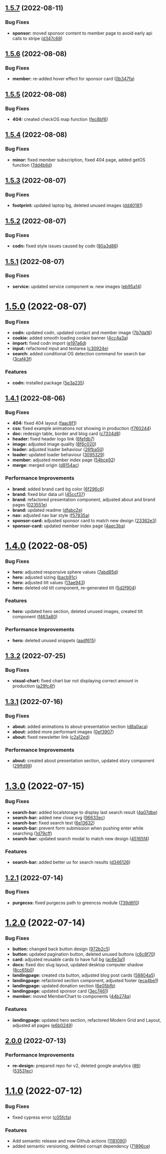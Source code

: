 ## [1.5.7](https://github.com/Se-Gl/greenCSS-frontend/compare/v1.5.6...v1.5.7) (2022-08-11)

### Bug Fixes

- **sponsor:** moved sponsor content to member page to avoid early api calls to stripe ([d347c68](https://github.com/Se-Gl/greenCSS-frontend/commit/d347c688e795de92c53439b457eaf98c41273ae2))

## [1.5.6](https://github.com/Se-Gl/greenCSS-frontend/compare/v1.5.5...v1.5.6) (2022-08-08)

### Bug Fixes

- **member:** re-added hover effect for sponsor card ([0b347fa](https://github.com/Se-Gl/greenCSS-frontend/commit/0b347fac9f7fecd5e4236abc84fb41db3b525467))

## [1.5.5](https://github.com/Se-Gl/greenCSS-frontend/compare/v1.5.4...v1.5.5) (2022-08-08)

### Bug Fixes

- **404:** created checkOS map function ([fec8bf6](https://github.com/Se-Gl/greenCSS-frontend/commit/fec8bf6814e3e6ececfcb54db105b48dc03acc41))

## [1.5.4](https://github.com/Se-Gl/greenCSS-frontend/compare/v1.5.3...v1.5.4) (2022-08-08)

### Bug Fixes

- **minor:** fixed member subscription, fixed 404 page, added getOS function ([7dd4b6d](https://github.com/Se-Gl/greenCSS-frontend/commit/7dd4b6df73a598365035df66d10fab654f9d0ec5))

## [1.5.3](https://github.com/Se-Gl/greenCSS-frontend/compare/v1.5.2...v1.5.3) (2022-08-07)

### Bug Fixes

- **footprint:** updated laptop bg, deleted unused images ([dd40181](https://github.com/Se-Gl/greenCSS-frontend/commit/dd40181823dd49b87182092c8a5339a40a525675))

## [1.5.2](https://github.com/Se-Gl/greenCSS-frontend/compare/v1.5.1...v1.5.2) (2022-08-07)

### Bug Fixes

- **codn:** fixed style issues caused by codn ([80a3d86](https://github.com/Se-Gl/greenCSS-frontend/commit/80a3d862a8133b32e1a56985e147ad91682a6868))

## [1.5.1](https://github.com/Se-Gl/greenCSS-frontend/compare/v1.5.0...v1.5.1) (2022-08-07)

### Bug Fixes

- **service:** updated service component w. new images ([eb95a14](https://github.com/Se-Gl/greenCSS-frontend/commit/eb95a144b1600401e65f6a446a403e37546a7d93))

# [1.5.0](https://github.com/Se-Gl/greenCSS-frontend/compare/v1.4.1...v1.5.0) (2022-08-07)

### Bug Fixes

- **codn:** updated codn, updated contact and member image ([7b7da16](https://github.com/Se-Gl/greenCSS-frontend/commit/7b7da167c2da49baa0cb2d7e91efc4966d8a1e21))
- **cookie:** added smooth loading cookie banner ([4cc4a3a](https://github.com/Se-Gl/greenCSS-frontend/commit/4cc4a3a0e096d4475a119f54bc425ea86a6a9415))
- **import:** fixed codn import ([e197a6d](https://github.com/Se-Gl/greenCSS-frontend/commit/e197a6d9eacd2fa977c24f2443c2a879fff1ffb9))
- **input:** refactored input and textarea ([c30924e](https://github.com/Se-Gl/greenCSS-frontend/commit/c30924e5ab5e4d78bd093a505353ad0b1ce35275))
- **search:** added conditional OS detection command for search bar ([3caf43f](https://github.com/Se-Gl/greenCSS-frontend/commit/3caf43f3e835a566265b522f02158becb5c8c9af))

### Features

- **codn:** installed package ([5e3a235](https://github.com/Se-Gl/greenCSS-frontend/commit/5e3a235b76af9e2a92bdc6b0847be981b021d9de))

## [1.4.1](https://github.com/Se-Gl/greenCSS-frontend/compare/v1.4.0...v1.4.1) (2022-08-06)

### Bug Fixes

- **404:** fixed 404 layout ([faac8f1](https://github.com/Se-Gl/greenCSS-frontend/commit/faac8f17653d20e7c93937d3d44cc2ae8b898142))
- **css:** fixed example animations not showing in production ([f760244](https://github.com/Se-Gl/greenCSS-frontend/commit/f760244d881eee3148ddfa17b76a3fb3626f4b16))
- **doc:** redesign table, border and blog card ([c7334d8](https://github.com/Se-Gl/greenCSS-frontend/commit/c7334d8c2a19c4487eab178562b3f9855a48e53f))
- **header:** fixed header logo link ([6fefdb7](https://github.com/Se-Gl/greenCSS-frontend/commit/6fefdb7a5c2a617680712c63da37bfbc2eabf33c))
- **image:** adjusted image quality ([8f6c020](https://github.com/Se-Gl/greenCSS-frontend/commit/8f6c020c4df508abffd8b8ed489ad3d95cbecaac))
- **loader:** adjusted loader behaviour ([26fba50](https://github.com/Se-Gl/greenCSS-frontend/commit/26fba50119bf8a7fadfa56559a8b35db0ba1f4c2))
- **loader:** updated loader behaviour ([3095329](https://github.com/Se-Gl/greenCSS-frontend/commit/30953298910eb0043bf940b30237c12907bd1a83))
- **member:** adjusted member index page ([54bce92](https://github.com/Se-Gl/greenCSS-frontend/commit/54bce92d26c68de70f2baea45bf5bfdec9355c79))
- **merge:** merged origin ([d8154ac](https://github.com/Se-Gl/greenCSS-frontend/commit/d8154ac1d60049afa39a4eb1dae3a11b03616803))

### Performance Improvements

- **brand:** added brand card bg color ([6f296c6](https://github.com/Se-Gl/greenCSS-frontend/commit/6f296c6b6e39df4ab5d45b256f0b3ef8aca88042))
- **brand:** fixed blur data url ([45ccf37](https://github.com/Se-Gl/greenCSS-frontend/commit/45ccf3779d50f6b2277a10cff36402fb8e1537a8))
- **brand:** refactored presentation component, adjusted about and brand pages ([023551e](https://github.com/Se-Gl/greenCSS-frontend/commit/023551e48db79b329c8a9c298b39ced94b0bf27d))
- **brand:** updated readme ([dfabc2e](https://github.com/Se-Gl/greenCSS-frontend/commit/dfabc2ee93ee4c05c97dbfe1b20a24fb78a73a34))
- **nav:** adjusted nav bar style ([f57835a](https://github.com/Se-Gl/greenCSS-frontend/commit/f57835a9200f8b50b5d4d50782a272c746e287c1))
- **sponsor-card:** adjusted sponsor card to match new design ([23362e3](https://github.com/Se-Gl/greenCSS-frontend/commit/23362e3d399a54dc5831965e4738f988505e6cdd))
- **sponsor-card:** updated member index page ([4aec3ba](https://github.com/Se-Gl/greenCSS-frontend/commit/4aec3babbabb3fc2e9b1056b1c3a1f8c4984400f))

# [1.4.0](https://github.com/Se-Gl/greenCSS-frontend/compare/v1.3.2...v1.4.0) (2022-08-05)

### Bug Fixes

- **hero:** adjusted responsive sphere values ([7abd85d](https://github.com/Se-Gl/greenCSS-frontend/commit/7abd85d6fbf1bb3e9b85465a352e7060b7ed855a))
- **hero:** adjusted sizing ([bacb91c](https://github.com/Se-Gl/greenCSS-frontend/commit/bacb91cfc4770ed90b85127f760ad5d451b0378f))
- **hero:** adjusted tilt values ([13ae943](https://github.com/Se-Gl/greenCSS-frontend/commit/13ae9439c5ea5f5425e4e6d50e83fce30b5bfe7a))
- **hero:** deleted old tilt component, re-generated tilt ([5d2f904](https://github.com/Se-Gl/greenCSS-frontend/commit/5d2f904a6a384711aa8a712c2461e2ab20045887))

### Features

- **hero:** updated hero section, deleted unused images, created tilt component ([f463a80](https://github.com/Se-Gl/greenCSS-frontend/commit/f463a80461572b73e7675466339e2d2db0c73286))

### Performance Improvements

- **hero:** deleted unused snippets ([aadf615](https://github.com/Se-Gl/greenCSS-frontend/commit/aadf615e356be0582c3cbb568dabbcb9e69bcc35))

## [1.3.2](https://github.com/Se-Gl/greenCSS-frontend/compare/v1.3.1...v1.3.2) (2022-07-25)

### Bug Fixes

- **visual-chart:** fixed chart bar not displaying correct amount in production ([a29fc4f](https://github.com/Se-Gl/greenCSS-frontend/commit/a29fc4fd427df3d62cf45c5db134a83ac9dd67b6))

## [1.3.1](https://github.com/Se-Gl/greenCSS-frontend/compare/v1.3.0...v1.3.1) (2022-07-16)

### Bug Fixes

- **about:** added animations to about-presentation section ([d8a0aca](https://github.com/Se-Gl/greenCSS-frontend/commit/d8a0aca230dab9461db1052b3c8fe393be17a24c))
- **about:** added more performant images ([0ef3907](https://github.com/Se-Gl/greenCSS-frontend/commit/0ef3907543359e7c4d8846b15b70317414a85112))
- **about:** fixed newsletter link ([c2a12ed](https://github.com/Se-Gl/greenCSS-frontend/commit/c2a12ede8dc18b297310f11da349274ff42d7c24))

### Performance Improvements

- **about:** created about presentation section, updated story component ([29ffd99](https://github.com/Se-Gl/greenCSS-frontend/commit/29ffd999d5b9cc481659c5284cb06a66d483c34d))

# [1.3.0](https://github.com/Se-Gl/greenCSS-frontend/compare/v1.2.1...v1.3.0) (2022-07-15)

### Bug Fixes

- **search-bar:** added localstorage to display last search result ([4a07dbe](https://github.com/Se-Gl/greenCSS-frontend/commit/4a07dbe1473c9774dafdd94b87405cc51d6e9b8b))
- **search-bar:** added new close svg ([96633ec](https://github.com/Se-Gl/greenCSS-frontend/commit/96633ec3df2e4fc61c20b80792f889d788d1b449))
- **search-bar:** fixed search test ([6e13632](https://github.com/Se-Gl/greenCSS-frontend/commit/6e136320f2f86c7e016de20f56f92a6fb6126e66))
- **search-bar:** prevent form submission when pushing enter while searching ([1d79cff](https://github.com/Se-Gl/greenCSS-frontend/commit/1d79cffc1313c21651c37b08fd36a572adf24483))
- **search-bar:** updated search modal to match new design ([45165f4](https://github.com/Se-Gl/greenCSS-frontend/commit/45165f4ade8f6006424d4161efca6ba90eb6d998))

### Features

- **search-bar:** added better ux for search results ([d346126](https://github.com/Se-Gl/greenCSS-frontend/commit/d346126f63750f9fa477f60ea276d732a64f729c))

## [1.2.1](https://github.com/Se-Gl/greenCSS-frontend/compare/v1.2.0...v1.2.1) (2022-07-14)

### Bug Fixes

- **purgecss:** fixed purgecss path to greencss module ([739d6f0](https://github.com/Se-Gl/greenCSS-frontend/commit/739d6f0ad02c8f70a7fbb444fcef30bb096f8ec0))

# [1.2.0](https://github.com/Se-Gl/greenCSS-frontend/compare/v1.1.1...v1.2.0) (2022-07-14)

### Bug Fixes

- **button:** changed back button design ([972b2c5](https://github.com/Se-Gl/greenCSS-frontend/commit/972b2c5c5fd49878a7215179ae58e06641bb2817))
- **button:** updated pagination button, deleted unused buttons ([c6c8f70](https://github.com/Se-Gl/greenCSS-frontend/commit/c6c8f70451554d5468ef9e5111df5035f7146b10))
- **card:** adjusted reusable cards to have full bg ([ac6e3a1](https://github.com/Se-Gl/greenCSS-frontend/commit/ac6e3a124d7111d985e37e44d91040e677e5d762))
- **docs:** fixed doc slug layout, updated desktop computer shadow ([8cc65b0](https://github.com/Se-Gl/greenCSS-frontend/commit/8cc65b0a28bb170d2ddb269e322a0471e2f54c82))
- **landingpage:** created cta button, adjusted blog post cards ([58804a5](https://github.com/Se-Gl/greenCSS-frontend/commit/58804a5beb77332328b8b62d722ddd56cb2657f0))
- **landingpage:** refactored section component, adjusted footer ([eca4be1](https://github.com/Se-Gl/greenCSS-frontend/commit/eca4be137b51b9febc930a54f5bdca2e7cdd02c4))
- **landingpage:** updated donation section ([6e05bfb](https://github.com/Se-Gl/greenCSS-frontend/commit/6e05bfbf2f107dce35992db67913138fdb489bda))
- **landingpage:** updated sponsor card ([3ec7461](https://github.com/Se-Gl/greenCSS-frontend/commit/3ec746184110c1d06268b0a9cf181163a563d671))
- **member:** moved MemberChart to components ([44b274a](https://github.com/Se-Gl/greenCSS-frontend/commit/44b274afce91d8d5aae9cf8b608e95bd214029a8))

### Features

- **landingpage:** updated hero section, refactored Modern Grid and Layout, adjusted all pages ([e6b0249](https://github.com/Se-Gl/greenCSS-frontend/commit/e6b0249ac272ab4886c283f5c4944b5df613507c))

## [2.0.0](https://github.com/Se-Gl/greenCSS-frontend/compare/v1.1.0...v2.0.0) (2022-07-13)

### Performance Improvements

- **re-design:** prepared repo for v2, deleted google analytics ([#6](https://github.com/Se-Gl/greenCSS-frontend/issues/6)) ([53531ec](https://github.com/Se-Gl/greenCSS-frontend/commit/53531ec19a98e2103c88c929f822beb0af5367b0))

# [1.1.0](https://github.com/Se-Gl/greenCSS-frontend/compare/v1.0.0...v1.1.0) (2022-07-12)

### Bug Fixes

- fixed cypress error ([c05fcfa](https://github.com/Se-Gl/greenCSS-frontend/commit/c05fcfae91a4d54c02856dc8fadd3041e7af74b8))

### Features

- Add semantic release and new Github actions ([1181090](https://github.com/Se-Gl/greenCSS-frontend/commit/1181090a97610fda4ba83e224de4b6dd3fc3d6a2))
- added semantic versioning, deleted corrupt dependency ([71896ce](https://github.com/Se-Gl/greenCSS-frontend/commit/71896ce578370688bd4e2325dd2ecc1864dfb3be))
